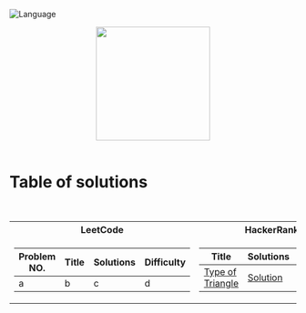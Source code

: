 ![Language](https://img.shields.io/badge/language-SQL%20-red.svg)

<p align="center">
    <img height=200 src="https://cdn-icons-png.flaticon.com/512/3161/3161133.png">
  <br>
  <br>
</p>

# Table of solutions
<br>

<table>
<tr><th> LeetCode </th><th> HackerRank </th></tr>
<tr><td>

| Problem NO. | Title | Solutions | Difficulty |
|-------------|-------|----------|------------|
|a| b| c | d|

</td><td>

| Title | Solutions | Difficulty |
|-------|----------|------------|
| [Type of Triangle](https://www.hackerrank.com/challenges/what-type-of-triangle/problem)|[Solution](Solutions/H1.sql)|EASY|

</td></tr> </table>

